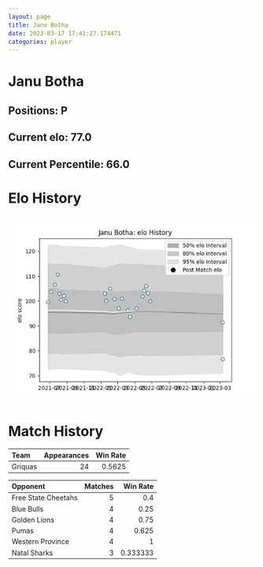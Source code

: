 ```yaml
---  
layout: page  
title: Janu Botha  
date: 2023-03-17 17:41:27.174471  
categories: player  
---
```

# Janu Botha

## Positions: P

## Current elo: 77.0

## Current Percentile: 66.0

# Elo History


![elo history](history_JanuBotha.png)
# Match History


| Team    |   Appearances |   Win Rate |
|:--------|--------------:|-----------:|
| Griquas |            24 |     0.5625 |

| Opponent            |   Matches |   Win Rate |
|:--------------------|----------:|-----------:|
| Free State Cheetahs |         5 |   0.4      |
| Blue Bulls          |         4 |   0.25     |
| Golden Lions        |         4 |   0.75     |
| Pumas               |         4 |   0.625    |
| Western Province    |         4 |   1        |
| Natal Sharks        |         3 |   0.333333 |